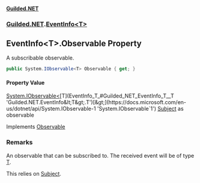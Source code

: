
#### [Guilded.NET](Guilded_NET 'Guilded_NET')
### [Guilded.NET](Guilded_NET#Guilded_NET 'Guilded.NET').[EventInfo&lt;T&gt;](EventInfo_T_ 'Guilded.NET.EventInfo&lt;T&gt;')
## EventInfo&lt;T&gt;.Observable Property
A subscribable observable.  
```csharp
public System.IObservable<T> Observable { get; }
```

#### Property Value
[System.IObservable&lt;](https://docs.microsoft.com/en-us/dotnet/api/System.IObservable-1 'System.IObservable`1')[T](EventInfo_T_#Guilded_NET_EventInfo_T__T 'Guilded.NET.EventInfo&lt;T&gt;.T')[&gt;](https://docs.microsoft.com/en-us/dotnet/api/System.IObservable-1 'System.IObservable`1')
[Subject](EventInfo_T__Subject 'Guilded.NET.EventInfo&lt;T&gt;.Subject') as observable

Implements [Observable](IEventInfo_T__Observable 'Guilded.NET.IEventInfo&lt;T&gt;.Observable')  
### Remarks
An observable that can be subscribed to. The received event will be of type [T](EventInfo_T_#Guilded_NET_EventInfo_T__T 'Guilded.NET.EventInfo&lt;T&gt;.T').



This relies on [Subject](EventInfo_T__Subject 'Guilded.NET.EventInfo&lt;T&gt;.Subject').
